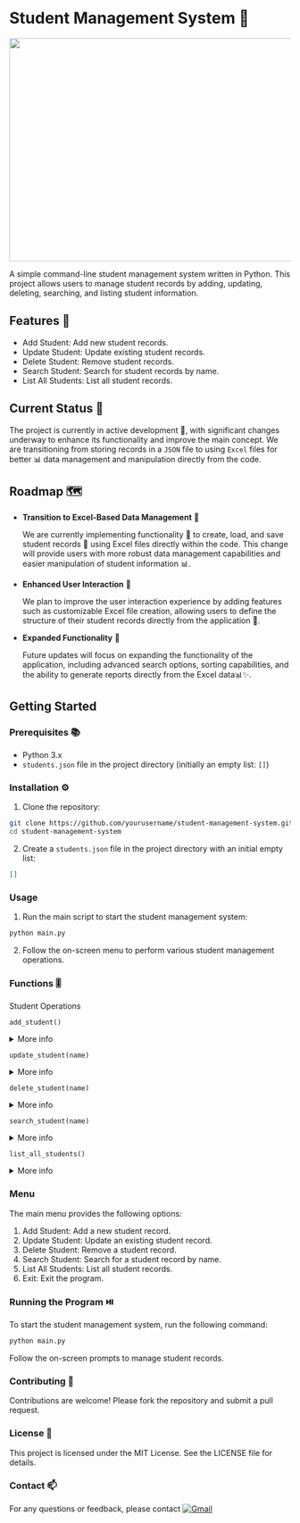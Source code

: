 # Student Management System :school:	

<img src="https://github.com/pgnikolov/student-management-system/assets/151896883/f86c16d7-3e41-490b-9141-c7e927b731fc" width="700" height="400"/>

A simple command-line student management system written in Python. This project allows users to manage 
student records by adding, updating, deleting, searching, and listing student information.

## Features 🧰
- Add Student: Add new student records.
- Update Student: Update existing student records.
- Delete Student: Remove student records.
- Search Student: Search for student records by name.
- List All Students: List all student records.

## Current Status 🚧

The project is currently in active development 🚀, with significant changes underway to enhance its functionality and improve the main concept.
We are transitioning from storing records in a `JSON` file to using `Excel` files for better 📊 data management and manipulation directly from the code.

## Roadmap  🗺️

* **Transition to Excel-Based Data Management** 🌱

    We are currently implementing functionality 🔧 to create, load, and save student records 💾 using Excel files directly within the code. 
    This change will provide users with more robust data management capabilities and easier manipulation of student information 📊.

* **Enhanced User Interaction** 💬

    We plan to improve the user interaction experience by adding features such as customizable Excel file creation, 
    allowing users to define the structure of their student records directly from the application 📝.

* **Expanded Functionality** 🚀

    Future updates will focus on expanding the functionality of the application, including advanced search options, 
    sorting capabilities, and the ability to generate reports directly from the Excel data📊✨.



## Getting Started

### Prerequisites 📚
- Python 3.x
- `students.json` file in the project directory (initially an empty list: `[]`)

### Installation ⚙️

1. Clone the repository:
  ```bash
  git clone https://github.com/yourusername/student-management-system.git
  cd student-management-system
  ```
2. Create a `students.json` file in the project directory with an initial empty list:
  ```json
  []
  ```

### Usage
1. Run the main script to start the student management system:
  ```bash
  python main.py
  ```
2. Follow the on-screen menu to perform various student management operations.

### Functions 🎚️
Student Operations

`add_student()`
<details>
  <summary>More info</summary>

  Adds a new student to the students.json file.
  1. Prompts:
     * First name
     * Last name
     * Age
     * Sex
     * Email
     * Subjects and grades
  2. Updates: `students.json` with the new student information.

</details>

`update_student(name)`

<details>
  <summary>More info</summary>

  Updates the information of an existing student in the `students.json` file.
  - Parameters:
    - `name` (str): The full name of the student to be updated.
  - Prompts: Field to update (first name, last name, age, sex, email, subjects).
  - Updates: `students.json` with the updated student information.
</details>


`delete_student(name)`

<details>
  <summary>More info</summary>
  
  Deletes a student's information from the `students.json` file.
  - Parameters:
    - `name` (str): The full name of the student to be deleted.
  - Prompts: Confirmation to delete the student.
  - Updates: `students.json` with the student removed.
</details>

`search_student(name)`
<details>
  <summary>More info</summary>

  Searches for a student in the `students.json` file by name.
  - Parameters:
    - `name` (str): The full name of the student to search for.
  - Displays: The student information if found.
</details>

`list_all_students()`
<details>
  <summary>More info</summary>

  - Reads all student information from the `students.json` file.
  - Prints it in a user-friendly format.
  - Displays: All student records.
</details>

### Menu
The main menu provides the following options:

1. Add Student: Add a new student record.
2. Update Student: Update an existing student record.
3. Delete Student: Remove a student record.
4. Search Student: Search for a student record by name.
5. List All Students: List all student records.
6. Exit: Exit the program.

### Running the Program ⏯️
To start the student management system, run the following command:
```bash
python main.py
```
Follow the on-screen prompts to manage student records.

### Contributing 🤝
Contributions are welcome! Please fork the repository and submit a pull request.

### License 📝
This project is licensed under the MIT License. See the LICENSE file for details.

### Contact 📫
For any questions or feedback, please contact [![Gmail](https://img.shields.io/badge/-Gmail-c14438?style=flat&logo=Gmail&logoColor=white)](mailto:pgnikolov@gmail.com)
